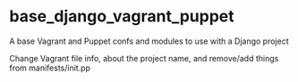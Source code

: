 base_django_vagrant_puppet
==========================

A base Vagrant and Puppet confs and modules to use with a Django project


Change Vagrant file info, about the project name, and remove/add things from manifests/init.pp
